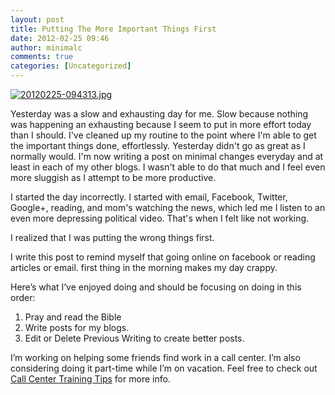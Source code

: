 ```yaml
---
layout: post
title: Putting The More Important Things First
date: 2012-02-25 09:46
author: minimalc
comments: true
categories: [Uncategorized]
---
```

<a href="http://minimalchanges.com/blog/wp-content/uploads/2012/02/20120225-094313.jpg"><img src="http://minimalchanges.com/blog/wp-content/uploads/2012/02/20120225-094313.jpg" alt="20120225-094313.jpg" class="alignnone size-full" /></a>

Yesterday was a slow and exhausting day for me. Slow because nothing was happening an exhausting because I seem to put in more effort today than I should. I've cleaned up my routine to the point where I'm able to get the important things done, effortlessly. Yesterday didn't go as great as I normally would. I'm now writing a post on minimal changes everyday and at least in each of my other blogs. I wasn't able to do that much and I feel even more sluggish as I attempt to be more productive. 

I started the day incorrectly. I started with email, Facebook, Twitter, Google+, reading, and mom's watching the news, which led me I listen to an even more depressing political video. That's when I felt like not working. 

I realized that I was putting the wrong things first. 

I write this post to remind myself that going online on facebook or reading articles or email. first thing in the morning makes my day crappy.

Here’s what I’ve enjoyed doing and should be focusing on doing in this order:
1. Pray and read the Bible 
2. Write posts for my blogs.
3. Edit or Delete Previous Writing to create better posts.

I’m working on helping some friends find work in a call center. I’m also considering doing it part-time while I’m on vacation. Feel free to check out <a href="http://callcentertrainingtips.com">Call Center Training Tips</a> for more info.
